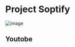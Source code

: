 # Project Soptify 
![image](https://user-images.githubusercontent.com/58084805/148913584-54cd1081-a615-4bbe-94e3-70b0f8da6a65.png)
## Youtobe

